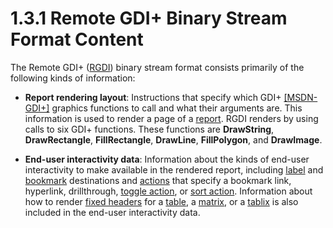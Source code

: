<html dir="LTR" xmlns:mshelp="http://msdn.microsoft.com/mshelp" xmlns:ddue="http://ddue.schemas.microsoft.com/authoring/2003/5" xmlns:xlink="http://www.w3.org/1999/xlink" xmlns:tool="http://www.microsoft.com/tooltip">
    <head>
        <meta http-equiv="Content-Type" content="text/html; CHARSET=utf-8"></meta>
        <meta name="save" content="history"></meta>
        <title>1.3.1 Remote GDI+ Binary Stream Format Content</title>
        <xml>
            <mshelp:toctitle title="1.3.1 Remote GDI+ Binary Stream Format Content"></mshelp:toctitle>
            <mshelp:rltitle title="[MS-RGDI]: Remote GDI+ Binary Stream Format Content"></mshelp:rltitle>
            <mshelp:keyword index="A" term="b9fa2327-a155-43fc-9c09-6833137705ec"></mshelp:keyword>
            <mshelp:attr name="DCSext.ContentType" value="open specification"></mshelp:attr>
            <mshelp:attr name="AssetID" value="b9fa2327-a155-43fc-9c09-6833137705ec"></mshelp:attr>
            <mshelp:attr name="TopicType" value="kbRef"></mshelp:attr>
            <mshelp:attr name="DCSext.Title" value="[MS-RGDI]: Remote GDI+ Binary Stream Format Content" />
        </xml>
    </head>
    <body>
        <div id="header">
            <h1 class="heading">1.3.1 Remote GDI+ Binary Stream Format Content</h1>
        </div>
        <div id="mainSection">
            <div id="mainBody">
                <div id="allHistory" class="saveHistory"></div>
                <div id="sectionSection0" class="section" name="collapseableSection">
                    

<p>The Remote GDI+ (<a href="557e6223-9107-4be3-9f7c-b83beb5d16fc.html#gt_3b4b2dcd-d68b-47da-9487-52e52fc60057">RGDI</a>) binary stream format
consists primarily of the following kinds of information:</p>

<ul><li><p><span><span> 
</span></span><b>Report rendering layout</b>: Instructions that specify which
GDI+ <a href="https://go.microsoft.com/fwlink/?LinkId=90013">[MSDN-GDI+]</a>
graphics functions to call and what their arguments are. This information is
used to render a page of a <a href="557e6223-9107-4be3-9f7c-b83beb5d16fc.html#gt_556439b8-0249-44d1-894c-6c7dbd8f0a00">report</a>.
RGDI renders by using calls to six GDI+ functions. These functions are <b>DrawString</b>,
<b>DrawRectangle</b>, <b>FillRectangle</b>, <b>DrawLine</b>, <b>FillPolygon</b>,
and <b>DrawImage</b>.</p>

</li><li><p><span><span> 
</span></span><b>End-user interactivity data</b>: Information about the kinds
of end-user interactivity to make available in the rendered report, including <a href="557e6223-9107-4be3-9f7c-b83beb5d16fc.html#gt_4c56ea75-c676-4525-b131-71d71c3de91a">label</a> and <a href="557e6223-9107-4be3-9f7c-b83beb5d16fc.html#gt_42f9c2f4-8a4b-4d64-a0e1-fc071debdf4c">bookmark</a> destinations and <a href="557e6223-9107-4be3-9f7c-b83beb5d16fc.html#gt_b178b6c0-7df9-4107-95ca-12c7f0b9900b">actions</a> that specify a
bookmark link, hyperlink, drillthrough, <a href="557e6223-9107-4be3-9f7c-b83beb5d16fc.html#gt_03b3e6e0-2f9b-45fa-bc4a-cef25c2aed55">toggle action</a>, or <a href="557e6223-9107-4be3-9f7c-b83beb5d16fc.html#gt_a400d961-e921-4db6-b837-b56cd46b351b">sort action</a>. Information
about how to render <a href="557e6223-9107-4be3-9f7c-b83beb5d16fc.html#gt_fa3c2e3f-8831-427d-b84d-d61744433876">fixed
headers</a> for a <a href="557e6223-9107-4be3-9f7c-b83beb5d16fc.html#gt_d3a7da8d-a597-4838-9756-25e30b640ba7">table</a>,
a <a href="557e6223-9107-4be3-9f7c-b83beb5d16fc.html#gt_32295443-a111-4846-955d-a3f5964726bb">matrix</a>, or a <a href="557e6223-9107-4be3-9f7c-b83beb5d16fc.html#gt_f9f5d4be-2a9e-4556-90f6-d4ed1678f0b4">tablix</a> is also included in
the end-user interactivity data.</p>

</li></ul>
                </div>
            </div>
        </div>
    </body>
</html>